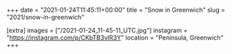 +++
date = "2021-01-24T11:45:11+00:00"
title = "Snow in Greenwich"
slug = "2021/snow-in-greenwich"

[extra]
images = ["/2021-01-24_11-45-11_UTC.jpg"]
instagram = "https://instagram.com/p/CKbTB3vlR3Y"
location = "Peninsula, Greenwich"
+++
